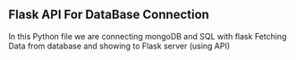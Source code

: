 <h2> Flask API For DataBase Connection </h2>

In this Python file we are connecting mongoDB and SQL with flask 
Fetching Data from database and showing to Flask server (using API)

